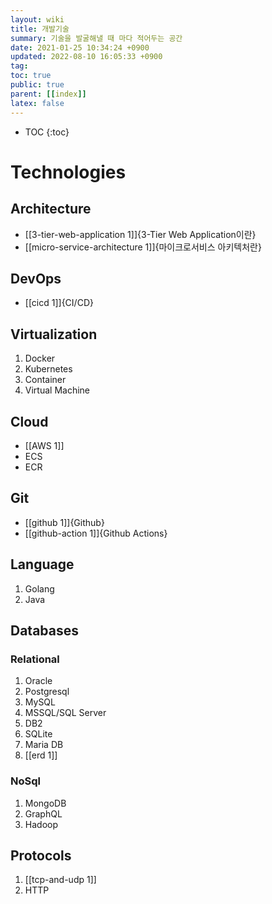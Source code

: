 ```yaml
---
layout: wiki
title: 개발기술
summary: 기술을 발굴해낼 때 마다 적어두는 공간
date: 2021-01-25 10:34:24 +0900
updated: 2022-08-10 16:05:33 +0900
tag: 
toc: true
public: true
parent: [[index]]
latex: false
---
```

* TOC
{:toc}

# Technologies

## Architecture
* [[3-tier-web-application 1]]{3-Tier Web Application이란}
* [[micro-service-architecture 1]]{마이크로서비스 아키텍처란}

## DevOps
* [[cicd 1]]{CI/CD}

## Virtualization
1. Docker
2. Kubernetes
3. Container
4. Virtual Machine

## Cloud
* [[AWS 1]]
* ECS
* ECR

## Git
* [[github 1]]{Github}
* [[github-action 1]]{Github Actions}

## Language
1. Golang
2. Java

## Databases
### Relational
1. Oracle
2. Postgresql
3. MySQL
4. MSSQL/SQL Server
5. DB2
6. SQLite
7. Maria DB
8. [[erd 1]]

### NoSql
1. MongoDB
2. GraphQL
3. Hadoop

## Protocols
1. [[tcp-and-udp 1]]
2. HTTP
